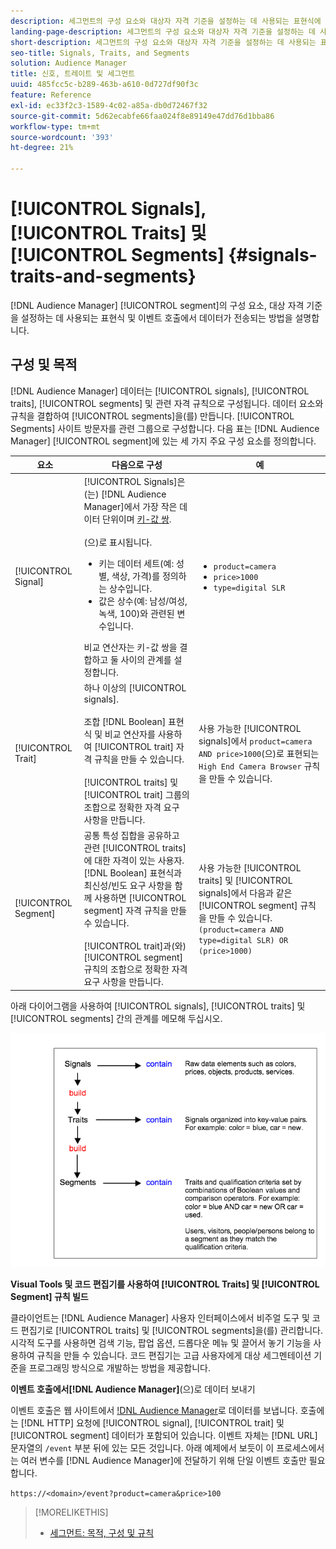 ```yaml
---
description: 세그먼트의 구성 요소와 대상자 자격 기준을 설정하는 데 사용되는 표현식에 대해 알아봅니다. 또한 데이터가 전송되는 방식에 대한 정보를 살펴보십시오.
landing-page-description: 세그먼트의 구성 요소와 대상자 자격 기준을 설정하는 데 사용되는 표현식에 대해 알아봅니다. 또한 데이터가 전송되는 방식에 대한 정보를 살펴보십시오.
short-description: 세그먼트의 구성 요소와 대상자 자격 기준을 설정하는 데 사용되는 표현식에 대해 알아봅니다. 또한 데이터가 전송되는 방식에 대한 정보를 살펴보십시오.
seo-title: Signals, Traits, and Segments
solution: Audience Manager
title: 신호, 트레이트 및 세그먼트
uuid: 485fcc5c-b289-463b-a610-0d727df90f3c
feature: Reference
exl-id: ec33f2c3-1589-4c02-a85a-db0d72467f32
source-git-commit: 5d62ecabfe66faa024f8e89149e47dd76d1bba86
workflow-type: tm+mt
source-wordcount: '393'
ht-degree: 21%

---
```


# [!UICONTROL Signals], [!UICONTROL Traits] 및 [!UICONTROL Segments] {#signals-traits-and-segments}

[!DNL Audience Manager] [!UICONTROL segment]의 구성 요소, 대상 자격 기준을 설정하는 데 사용되는 표현식 및 이벤트 호출에서 데이터가 전송되는 방법을 설명합니다.

## 구성 및 목적

[!DNL Audience Manager] 데이터는 [!UICONTROL signals], [!UICONTROL traits], [!UICONTROL segments] 및 관련 자격 규칙으로 구성됩니다. 데이터 요소와 규칙을 결합하여 [!UICONTROL segments]을(를) 만듭니다. [!UICONTROL Segments] 사이트 방문자를 관련 그룹으로 구성합니다. 다음 표는 [!DNL Audience Manager] [!UICONTROL segment]에 있는 세 가지 주요 구성 요소를 정의합니다.

| 요소 | 다음으로 구성 | 예 |
|---|---|---|
| [!UICONTROL Signal] | [!UICONTROL Signals]은(는) [!DNL Audience Manager]에서 가장 작은 데이터 단위이며 [키-값 쌍](../reference/key-value-pairs-explained.md).<br><br>(으)로 표시됩니다.<ul><li>키는 데이터 세트(예: 성별, 색상, 가격)를 정의하는 상수입니다.</li><li>값은 상수(예: 남성/여성, 녹색, 100)와 관련된 변수입니다.</li></ul>비교 연산자는 키-값 쌍을 결합하고 둘 사이의 관계를 설정합니다. | <ul><li>`product=camera`</li><li>`price>1000`</li><li>`type=digital SLR`</li></ul> |
| [!UICONTROL Trait] | 하나 이상의 [!UICONTROL signals].<br><br> 조합 [!DNL Boolean] 표현식 및 비교 연산자를 사용하여 [!UICONTROL trait] 자격 규칙을 만들 수 있습니다. <br><br>[!UICONTROL traits] 및 [!UICONTROL trait] 그룹의 조합으로 정확한 자격 요구 사항을 만듭니다. | 사용 가능한 [!UICONTROL signals]에서 `product=camera AND price>1000`(으)로 표현되는 `High End Camera Browser` 규칙을 만들 수 있습니다. |
| [!UICONTROL Segment] | 공통 특성 집합을 공유하고 관련 [!UICONTROL traits]에 대한 자격이 있는 사용자. [!DNL Boolean] 표현식과 최신성/빈도 요구 사항을 함께 사용하면 [!UICONTROL segment] 자격 규칙을 만들 수 있습니다.<br><br> [!UICONTROL trait]과(와) [!UICONTROL segment] 규칙의 조합으로 정확한 자격 요구 사항을 만듭니다. | 사용 가능한 [!UICONTROL traits] 및 [!UICONTROL signals]에서 다음과 같은 [!UICONTROL segment] 규칙을 만들 수 있습니다.`(product=camera AND type=digital SLR) OR (price>1000)` |

아래 다이어그램을 사용하여 [!UICONTROL signals], [!UICONTROL traits] 및 [!UICONTROL segments] 간의 관계를 메모해 두십시오.

![](assets/signals-traits-segments.png)

**Visual Tools 및 코드 편집기를 사용하여 [!UICONTROL Traits] 및 [!UICONTROL Segment] 규칙 빌드**

클라이언트는 [!DNL Audience Manager] 사용자 인터페이스에서 비주얼 도구 및 코드 편집기로 [!UICONTROL traits] 및 [!UICONTROL segments]을(를) 관리합니다. 시각적 도구를 사용하면 검색 기능, 팝업 옵션, 드롭다운 메뉴 및 끌어서 놓기 기능을 사용하여 규칙을 만들 수 있습니다. 코드 편집기는 고급 사용자에게 대상 세그멘테이션 기준을 프로그래밍 방식으로 개발하는 방법을 제공합니다.

**이벤트 호출에서[!DNL Audience Manager]**(으)로 데이터 보내기

이벤트 호출은 웹 사이트에서 [!DNL Audience Manager](으)로 데이터를 보냅니다. 호출에는 [!DNL HTTP] 요청에 [!UICONTROL signal], [!UICONTROL trait] 및 [!UICONTROL segment] 데이터가 포함되어 있습니다. 이벤트 자체는 [!DNL URL] 문자열의 `/event` 부분 뒤에 있는 모든 것입니다. 아래 예제에서 보듯이 이 프로세스에서는 여러 변수를 [!DNL Audience Manager]에 전달하기 위해 단일 이벤트 호출만 필요합니다.

`https://<domain>/event?product=camera&price>100`

>[!MORELIKETHIS]
>
>* [세그먼트: 목적, 구성 및 규칙](../features/segments/segments-purpose.md)
